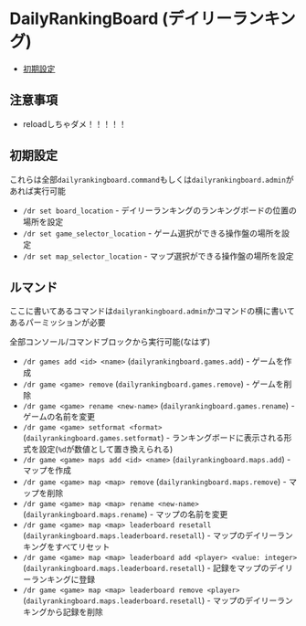 # DailyRankingBoard (デイリーランキング)

- [初期設定](/dailyrankingboard/configure)

## 注意事項
- reloadしちゃダメ！！！！！

## 初期設定

これらは全部`dailyrankingboard.command`もしくは`dailyrankingboard.admin`があれば実行可能

- `/dr set board_location` - デイリーランキングのランキングボードの位置の場所を設定
- `/dr set game_selector_location` - ゲーム選択ができる操作盤の場所を設定
- `/dr set map_selector_location` - マップ選択ができる操作盤の場所を設定

## ルマンド

ここに書いてあるコマンドは`dailyrankingboard.admin`かコマンドの横に書いてあるパーミッションが必要

全部コンソール/コマンドブロックから実行可能(なはず)

- `/dr games add <id> <name>` (`dailyrankingboard.games.add`) - ゲームを作成
- `/dr game <game> remove` (`dailyrankingboard.games.remove`) - ゲームを削除
- `/dr game <game> rename <new-name>` (`dailyrankingboard.games.rename`) - ゲームの名前を変更
- `/dr game <game> setformat <format>` (`dailyrankingboard.games.setformat`) - ランキングボードに表示される形式を設定(`%d`が数値として置き換えられる)
- `/dr game <game> maps add <id> <name>` (`dailyrankingboard.maps.add`) - マップを作成
- `/dr game <game> map <map> remove` (`dailyrankingboard.maps.remove`) - マップを削除
- `/dr game <game> map <map> rename <new-name>` (`dailyrankingboard.maps.rename`) - マップの名前を変更
- `/dr game <game> map <map> leaderboard resetall` (`dailyrankingboard.maps.leaderboard.resetall`) - マップのデイリーランキングをすべてリセット
- `/dr game <game> map <map> leaderboard add <player> <value: integer>` (`dailyrankingboard.maps.leaderboard.resetall`) - 記録をマップのデイリーランキングに登録
- `/dr game <game> map <map> leaderboard remove <player>` (`dailyrankingboard.maps.leaderboard.resetall`) - マップのデイリーランキングから記録を削除
